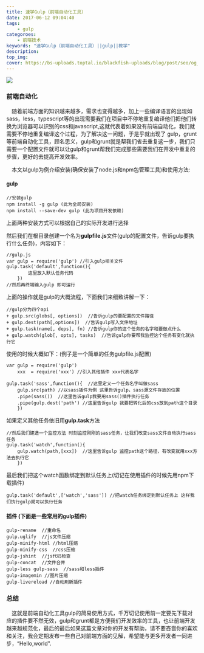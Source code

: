```yaml
---
title: 速学Gulp（前端自动化工具）
date: 2017-06-12 09:04:40
tags:
    - gulp
categoroes:
    - 前端技术
keywords: "速学Gulp（前端自动化工具）||gulp||教学"
description: 
top_img:
cover: https://bs-uploads.toptal.io/blackfish-uploads/blog/post/seo/og_image_file/og_image/15409/0820-an-introduction-to-automation-with-gulp-Waldek_Social-f4d913f00bb7819cd315d99b95eb2765.png
---
```


![](https://timgsa.baidu.com/timg?image&quality=80&size=b9999_10000&sec=1497834217&di=d35221240a49828e2fb34e28f153abf6&imgtype=jpg&er=1&src=http%3A%2F%2Fimages2015.cnblogs.com%2Fblog%2F968549%2F201607%2F968549-20160711235626529-1718382852.png)

### 前端自动化

　随着前端方面的知识越来越多，需求也变得越多，加上一些编译语言的出现如 sass，less，typescript等的出现需要我们在项目中不停地重复编译他们把他们转换为浏览器可以识别的css和javascript,这就代表着如果没有前端自动化，我们就需要不停地重复编译这个过程，为了解决这一问题，于是乎就出现了 gulp，grunt等前端自动化工具，顾名思义，gulp和grunt就是帮我们省去重复这一步，我们只需要一个配置文件就可以让gulp和grunt帮我们完成那些需要我们在开发中重复的步骤，更好的去提高开发效率。

　本文以gulp为例介绍安装(确保安装了node.js和npm包管理工具)和使用方法:

#### gulp

	//安装gulp
	npm install -g gulp (此为全局安装)
	npm install --save-dev gulp (此为项目开发依赖)

上面两种安装方式可以根据自己的实际开发进行选择

然后我们在根目录创建一个名为**gulpfile.js**文件(gulp的配置文件，告诉gulp要执行什么任务)，内容如下：

	//gulp.js
	var gulp = require('gulp') //引入gulp相关文件
	gulp.task('default',function(){
			这里放入默认任务代码
		})
	//然后再终端输入gulp 即可运行

上面的操作就是gulp的大概流程，下面我们来细致讲解一下：

	//gulp分为四个api
	+ gulp.src(globs[, options])  //告诉gulp的要配置的文件路径
	+ gulp.dest(path[,options])  //告诉gulp写入文件地址
	+ gulp.task(name[, deps], fn) //告诉gulp你的这个任务的名字和要做点什么
	+ gulp.watch(glob[, opts], tasks)  //告诉gulp你要帮我监控这个任务有变化就执行它

使用的时候大概如下：(例子是一个简单的任务gulpfile.js配置)

	var gulp = require('gulp')
		xxx  = require('xxx') //引入其他插件 xxx代表名字

	gulp.task('sass',function(){  //这里定义一个任务名字叫做sass
		gulp.src(path) //以sass插件为例 这里告诉gulp，sass源文件存放的位置
		.pipe(sass())  //这里告诉gulp我要用sass()插件执行任务
		.pipe(gulp.dest('path') //这里告诉gulp 我要把转化后的css放到path这个目录
		})

如果定义其他任务依旧用**gulp.task**方法
	
	//然后我们建造一个监控方法 时刻监控刚刚的sass任务，让我们改变sass文件自动执行sass任务
	gulp.task('watch',function(){
		gulp.watch(path,[xxx])  //这里告诉gulp 监控path这个路径，有改变就用xxx方法去执行它
		})

最后我们把这个watch函数绑定到默认任务上(切记在使用插件的时候先用npm下载插件)
	
	gulp.task('default',['watch','sass']) //把watch任务绑定到默认任务上 这样我们执行gulp就可以执行任务



#### 插件 (下面是一些常用的gulp插件)

	gulp-rename  //重命名
	gulp.uglify  //js文件压缩
	gulp-minify-html //html压缩
	gulp-minify-css  //css压缩
	gulp-jshint  //js代码检查
	gulp-concat  //文件合并
	gulp-less gulp-sass  //sass和less插件
	gulp-imagemin //图片压缩
	gulp-livereload //自动刷新插件

### 总结
　这就是前端自动化工具gulp的简易使用方式，千万切记使用前一定要先下载对应的插件要不然无效，gulp和grunt都是方便我们开发效率的工具，也让前端开发越来越规范化，最后的最后如果这篇文章对你的开发有帮助，请不要吝啬你的喜欢和关注，我会定期发布一些自己对前端方面的见解，希望能与更多开发者一同进步，“Hello,world".